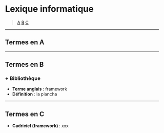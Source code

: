 # Lexique informatique

> [A](#termes-en-a) [B](#termes-en-b) [C](#termes-en-c)

---

## Termes en A

---

## Termes en B

### + Bibliothèque

+ **Terme anglais** : framework
+ **Définition** : la plancha

---

## Termes en C

+ **Cadriciel (framework)** : xxx
